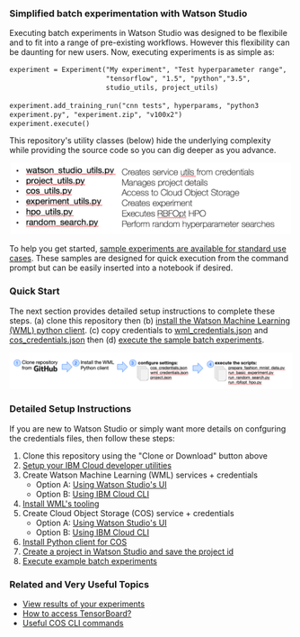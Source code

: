 <!--- [instructions: quick start](#Quick-Start)

[instructions: detailed](#Detailed-Setup-Instructions)-->

### Simplified batch experimentation with Watson Studio
Executing batch experiments in Watson Studio was designed to be flexibile and to fit into a range of pre-existing workflows. However this flexibility can be daunting for new users.  Now, executing experiments is as simple as:

```
experiment = Experiment("My experiment", "Test hyperparameter range",
                        "tensorflow", "1.5", "python","3.5",
                        studio_utils, project_utils)
                        
experiment.add_training_run("cnn tests", hyperparams, "python3 experiment.py", "experiment.zip", "v100x2")
experiment.execute()
```

This repository's utility classes (below) hide the underlying complexity while providing the source code so you can dig deeper as you advance.  

<p align="center">
  <img width=500 src="media/utils_explained.png?">
</p>

To help you get started, [sample experiments are available for standard use cases](../../wiki/Execute-example-batch-experiments).  These samples are designed for quick execution from the command prompt but can be easily inserted into a notebook if desired.

### Quick Start
The next section provides detailed setup instructions to complete these steps. (a) clone this repository then (b) [install the Watson Machine Learning (WML) python client](https://wml-api-pyclient-dev.mybluemix.net/).  (c)  copy credentials to [wml_credentials.json](settings/wml_credentials.json) and [cos_credentials.json](settings/cos_credentials.json) then (d) [execute the sample batch experiments]().

<p align="center">
  <img src="media/getting_started.png?">
</p>

### Detailed Setup Instructions
If you are new to Watson Studio or simply want more details on confguring the credentials files, then follow these steps:

1. Clone this repository using the "Clone or Download" button above
2. [Setup your IBM Cloud developer utilities](../../wiki/Setup-your-IBM-Cloud-developer-tools)
3. Create Watson Machine Learning (WML) services + credentials
   - Option A: [Using Watson Studio's UI](../../wiki/Create-WML-service-via-ui)
   - Option B: [Using IBM Cloud CLI](../../wiki/Create-WML-service-via-CLI)
4. [Install WML's tooling](../../wiki/Install-WML's-tooling)
5. Create Cloud Object Storage (COS) service + credentials
   - Option A: [Using Watson Studio's UI](../../wiki/Create-COS-service-via-ui)
   - Option B: [Using IBM Cloud CLI](../../wiki/Create-WML-service-via-CLI)
6. [Install Python client for COS](../../wiki/Install-COS-Python-library-and-CLI)
7. [Create a project in Watson Studio and save the project id](../../wiki/Create-new-project-then-save-the-project-id)
8. [Execute example batch experiments](../../wiki/Execute-example-batch-experiments)

### Related and Very Useful Topics
- [View results of your experiments](../../wiki/View-results-of-your-experiments)
- [How to access TensorBoard?](../../wiki/How-to-access-TensorBoard)
- [Useful COS CLI commands](../../wiki/Useful-COS-CLI-commands)
